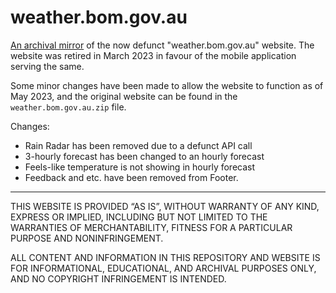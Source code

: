 # weather.bom.gov.au
[An archival mirror](https://bomweather.firebaseapp.com) of the now defunct "weather.bom.gov.au" website. The website was retired in March 2023 in favour of the mobile application serving the same.

Some minor changes have been made to allow the website to function as of May 2023, and the original website can be found in the `weather.bom.gov.au.zip` file.

Changes:
* Rain Radar has been removed due to a defunct API call
* 3-hourly forecast has been changed to an hourly forecast
* Feels-like temperature is not showing in hourly forecast
* Feedback and etc. have been removed from Footer.

---
THIS WEBSITE IS PROVIDED “AS IS”, WITHOUT WARRANTY OF ANY KIND, EXPRESS OR IMPLIED, INCLUDING BUT NOT LIMITED TO THE WARRANTIES OF MERCHANTABILITY, FITNESS FOR A PARTICULAR PURPOSE AND NONINFRINGEMENT.

ALL CONTENT AND INFORMATION IN THIS REPOSITORY AND WEBSITE IS FOR INFORMATIONAL, EDUCATIONAL, AND ARCHIVAL PURPOSES ONLY, AND NO COPYRIGHT INFRINGEMENT IS INTENDED.
